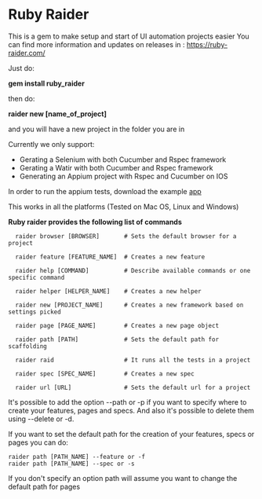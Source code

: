 # Ruby Raider

This is a gem to make setup and start of UI automation projects easier
You can find more information and updates on releases in : https://ruby-raider.com/

Just do:

**gem install ruby_raider**

then do:

**raider new [name_of_project]**

and you will have a new project in the folder you are in

Currently we only support:

* Gerating a Selenium with both Cucumber and Rspec framework
* Gerating a Watir with both Cucumber and Rspec framework
* Generating an Appium project with Rspec and Cucumber on IOS

In order to run the appium tests, download the example [app](https://github.com/cloudgrey-io/the-app/releases/tag/v1.10.0)

This works in all the platforms (Tested on Mac OS, Linux and Windows)

**Ruby raider provides the following list of commands**
```
  raider browser [BROWSER]       # Sets the default browser for a project

  raider feature [FEATURE_NAME]  # Creates a new feature
  
  raider help [COMMAND]          # Describe available commands or one specific command
  
  raider helper [HELPER_NAME]    # Creates a new helper
  
  raider new [PROJECT_NAME]      # Creates a new framework based on settings picked
  
  raider page [PAGE_NAME]        # Creates a new page object
  
  raider path [PATH]             # Sets the default path for scaffolding
  
  raider raid                    # It runs all the tests in a project
  
  raider spec [SPEC_NAME]        # Creates a new spec
  
  raider url [URL]               # Sets the default url for a project
```

It's possible to add the option --path or -p if you want to specify where to create your features, pages and specs.
And also it's possible to delete them using --delete or -d.

If you want to set the default path for the creation of your features, specs or pages you can do:

```
raider path [PATH_NAME] --feature or -f
raider path [PATH_NAME] --spec or -s
```

If you don't specify an option path will assume you want to change the default path for pages
